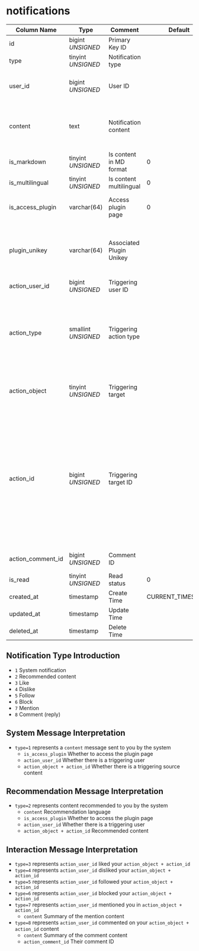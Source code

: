 # notifications

| Column Name | Type | Comment | Default | Null | Remark |
| --- | --- | --- | --- | --- | --- |
| id | bigint *UNSIGNED* | Primary Key ID |  | NO | Auto Increment |
| type | tinyint *UNSIGNED* | Notification type |  | NO |  |
| user_id | bigint *UNSIGNED* | User ID |  | NO | Related field [users->id](../users/users.md)，Owner of this notification |
| content | text | Notification content |  | YES | When involving posts or comments, a summary can be stored |
| is_markdown | tinyint *UNSIGNED* | Is content in MD format | 0 | NO | 0.No / 1.Yes |
| is_multilingual | tinyint *UNSIGNED* | Is content multilingual | 0 | NO | 0.No / 1.Yes |
| is_access_plugin | varchar(64) | Access plugin page | 0 | NO | Output access address of plugin_unikey |
| plugin_unikey | varchar(64) | Associated Plugin Unikey |  | YES | Related field [plugins->unikey](../plugins/plugins.md)<br>Notification message generated by which plugin |
| action_user_id | bigint *UNSIGNED* | Triggering user ID |  | YES | Related field [users->id](../users/users.md) |
| action_type | smallint *UNSIGNED* | Triggering action type |  | YES | 1.Like 2.Dislike 3.Follow 4.Block 5.Publish 6.Edit 7.Delete 8.Pin 9.Highlight 10.Manage |
| action_object | tinyint *UNSIGNED* | Triggering target |  | YES | 1.User / 2.Group / 3.Hashtag / 4.Post / 5.Comment |
| action_id | bigint *UNSIGNED* | Triggering target ID |  | YES | Origin of this notification<br>1.Related field [users->id](../users/users.md)<br>2.Related field [groups->id](../contents/groups.md)<br>3.Related field [hashtags->id](../contents/hashtags.md)<br>4.Related field [posts->id](../contents/posts.md)<br>5.Related field [comments->id](../contents/comments.md) |
| action_comment_id | bigint *UNSIGNED* | Comment ID |  | YES | Related field [comments->id](../contents/comments.md) |
| is_read | tinyint *UNSIGNED* | Read status | 0 | NO | 0.Unread / 1.Read |
| created_at | timestamp | Create Time | CURRENT_TIMESTAMP | NO |  |
| updated_at | timestamp | Update Time |  | YES |  |
| deleted_at | timestamp | Delete Time |  | YES |  |

## Notification Type Introduction

- `1` System notification
- `2` Recommended content
- `3` Like
- `4` Dislike
- `5` Follow
- `6` Block
- `7` Mention
- `8` Comment (reply)

## System Message Interpretation

- `type=1` represents a `content` message sent to you by the system
    - `is_access_plugin` Whether to access the plugin page
    - `action_user_id` Whether there is a triggering user
    - `action_object + action_id` Whether there is a triggering source content

## Recommendation Message Interpretation

- `type=2` represents content recommended to you by the system
    - `content` Recommendation language
    - `is_access_plugin` Whether to access the plugin page
    - `action_user_id` Whether there is a triggering user
    - `action_object + action_id` Recommended content

## Interaction Message Interpretation

- `type=3` represents `action_user_id` liked your `action_object + action_id`
- `type=4` represents `action_user_id` disliked your `action_object + action_id`
- `type=5` represents `action_user_id` followed your `action_object + action_id`
- `type=6` represents `action_user_id` blocked your `action_object + action_id`
- `type=7` represents `action_user_id` mentioned you in `action_object + action_id`
    - `content` Summary of the mention content
- `type=8` represents `action_user_id` commented on your `action_object + action_id` content
    - `content` Summary of the comment content
    - `action_comment_id` Their comment ID
